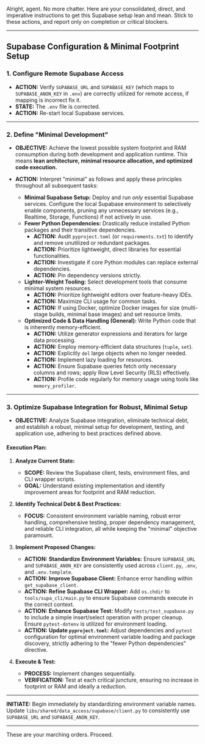 Alright, agent. No more chatter. Here are your consolidated, direct, and imperative instructions to get this Supabase setup lean and mean. Stick to these actions, and report only on completion or critical blockers.

---

## Supabase Configuration & Minimal Footprint Setup

### 1. Configure Remote Supabase Access

* **ACTION:** Verify `SUPABASE_URL` and `SUPABASE_KEY` (which maps to `SUPABASE_ANON_KEY` in `.env`) are correctly utilized for remote access, if mapping is incorrect fix it.
* **STATE:** The `.env` file is corrected.
* **ACTION:** Re-start local Supabase services.

---

### 2. Define "Minimal Development"

* **OBJECTIVE:** Achieve the lowest possible system footprint and RAM consumption during both development and application runtime. This means **lean architecture, minimal resource allocation, and optimized code execution.**

* **ACTION:** Interpret "minimal" as follows and apply these principles throughout all subsequent tasks:
    * **Minimal Supabase Setup:** Deploy and run *only* essential Supabase services. Configure the local Supabase environment to selectively enable components, pruning any unnecessary services (e.g., Realtime, Storage, Functions) if not actively in use.
    * **Fewer Python Dependencies:** Drastically reduce installed Python packages and their transitive dependencies.
        * **ACTION:** Audit `pyproject.toml` (or `requirements.txt`) to identify and remove unutilized or redundant packages.
        * **ACTION:** Prioritize lightweight, direct libraries for essential functionalities.
        * **ACTION:** Investigate if core Python modules can replace external dependencies.
        * **ACTION:** Pin dependency versions strictly.
    * **Lighter-Weight Tooling:** Select development tools that consume minimal system resources.
        * **ACTION:** Prioritize lightweight editors over feature-heavy IDEs.
        * **ACTION:** Maximize CLI usage for common tasks.
        * **ACTION:** If using Docker, optimize Docker images for size (multi-stage builds, minimal base images) and set resource limits.
    * **Optimized Code & Data Handling (General):** Write Python code that is inherently memory-efficient.
        * **ACTION:** Utilize generator expressions and iterators for large data processing.
        * **ACTION:** Employ memory-efficient data structures (`tuple`, `set`).
        * **ACTION:** Explicitly `del` large objects when no longer needed.
        * **ACTION:** Implement lazy loading for resources.
        * **ACTION:** Ensure Supabase queries fetch only necessary columns and rows; apply Row Level Security (RLS) effectively.
        * **ACTION:** Profile code regularly for memory usage using tools like `memory_profiler`.

---

### 3. Optimize Supabase Integration for Robust, Minimal Setup

* **OBJECTIVE:** Analyze Supabase integration, eliminate technical debt, and establish a robust, minimal setup for development, testing, and application use, adhering to best practices defined above.

#### Execution Plan:

1.  **Analyze Current State:**
    * **SCOPE:** Review the Supabase client, tests, environment files, and CLI wrapper scripts.
    * **GOAL:** Understand existing implementation and identify improvement areas for footprint and RAM reduction.

2.  **Identify Technical Debt & Best Practices:**
    * **FOCUS:** Consistent environment variable naming, robust error handling, comprehensive testing, proper dependency management, and reliable CLI integration, all while keeping the "minimal" objective paramount.

3.  **Implement Proposed Changes:**
    * **ACTION:** **Standardize Environment Variables:** Ensure `SUPABASE_URL` and `SUPABASE_ANON_KEY` are consistently used across `client.py`, `.env`, and `.env.template`.
    * **ACTION:** **Improve Supabase Client:** Enhance error handling within `get_supabase_client`.
    * **ACTION:** **Refine Supabase CLI Wrapper:** Add `os.chdir` to `tools/supa_cli/main.py` to ensure Supabase commands execute in the correct context.
    * **ACTION:** **Enhance Supabase Test:** Modify `tests/test_supabase.py` to include a simple insert/select operation with proper cleanup. Ensure `pytest-dotenv` is utilized for environment loading.
    * **ACTION:** **Update `pyproject.toml`:** Adjust dependencies and `pytest` configuration for optimal environment variable loading and package discovery, strictly adhering to the "fewer Python dependencies" directive.

4.  **Execute & Test:**
    * **PROCESS:** Implement changes sequentially.
    * **VERIFICATION:** Test at each critical juncture, ensuring no increase in footprint or RAM and ideally a reduction.

---

**INITIATE:** Begin immediately by standardizing environment variable names. Update `libs/shared/data_access/supabase/client.py` to consistently use `SUPABASE_URL` and `SUPABASE_ANON_KEY`.

---

These are your marching orders. Proceed.

